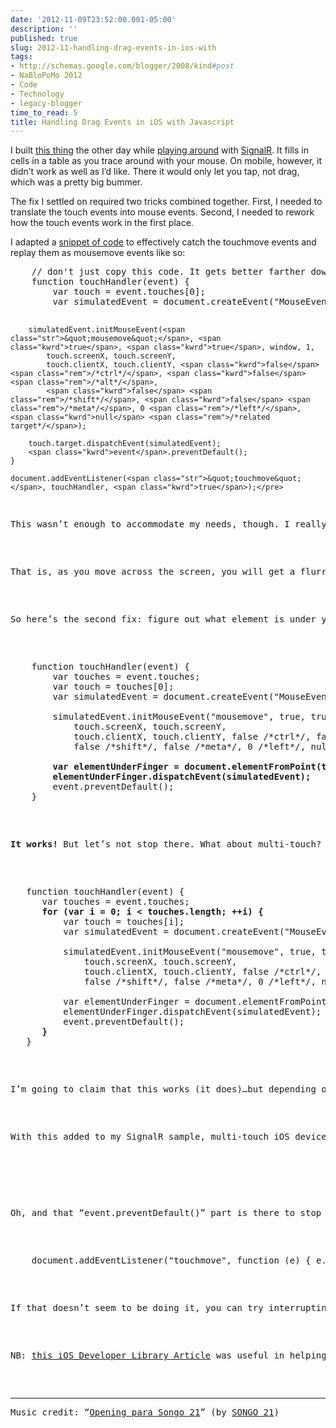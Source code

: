 ```yaml
---
date: '2012-11-09T23:52:00.001-05:00'
description: ''
published: true
slug: 2012-11-handling-drag-events-in-ios-with
tags:
- http://schemas.google.com/blogger/2008/kind#post
- NaBloPoMo 2012
- Code
- Technology
- legacy-blogger
time_to_read: 5
title: Handling Drag Events in iOS with Javascript
---
```


<p>I built <a href="http://blocky.apphb.com/">this thing</a> the other day while <a href="../2012/2012-11-signalr-first-impressions-its-awesome.html">playing around</a> with <a href="https://github.com/SignalR/SignalR">SignalR</a>. It fills in cells in a table as you trace around with your mouse. On mobile, however, it didn’t work as well as I’d like. There it would only let you tap, not drag, which was a pretty big bummer.</p>
<p>The fix I settled on required two tricks combined together. First, I needed to translate the touch events into mouse events. Second, I needed to rework how the touch events work in the first place.</p>
<p>I adapted a <a href="http://ross.posterous.com/2008/08/19/iphone-touch-events-in-javascript/">snippet of code</a> to effectively catch the touchmove events and replay them as mousemove events like so:</p>  <pre class="csharpcode">    <span class="rem">// don't just copy this code. It gets better farther down...</span>
<span class="kwrd">    function</span> touchHandler(<span class="kwrd">event</span>) {
        <span class="kwrd">var</span> touch = <span class="kwrd">event</span>.touches[0];
        <span class="kwrd">var</span> simulatedEvent = document.createEvent(<span class="str">&quot;MouseEvent&quot;</span>);

        simulatedEvent.initMouseEvent(<span class="str">&quot;mousemove&quot;</span>, <span class="kwrd">true</span>, <span class="kwrd">true</span>, window, 1,
            touch.screenX, touch.screenY,
            touch.clientX, touch.clientY, <span class="kwrd">false</span> <span class="rem">/*ctrl*/</span>, <span class="kwrd">false</span> <span class="rem">/*alt*/</span>,
            <span class="kwrd">false</span> <span class="rem">/*shift*/</span>, <span class="kwrd">false</span> <span class="rem">/*meta*/</span>, 0 <span class="rem">/*left*/</span>, <span class="kwrd">null</span> <span class="rem">/*related target*/</span>);

        touch.target.dispatchEvent(simulatedEvent);
        <span class="kwrd">event</span>.preventDefault();
    }

    document.addEventListener(<span class="str">&quot;touchmove&quot;</span>, touchHandler, <span class="kwrd">true</span>);</pre>

<p>This wasn’t enough to accommodate my needs, though. I really wanted the behavior of a mousemove event and this wasn’t doing it. The difference took too long for me to discover: the target of a mousemove event is the element underneath the mouse while the target of the touchmove event is the element that was under your finger when the dragging started.</p>

<p>That is, as you move across the screen, you will get a flurry of events. The mousemove events will reference the element beneath the cursor. The touchmove events will reference the element that was under your finger when you started moving. Touchmove events treat the action more like a drag-drop—they *do* tell you the coordinates of your finger as it slides across the screen, but they continue to report the original element that was initially touched.</p>

<p>So here’s the second fix: figure out what element is under your finger and fire the mousemove event with <em>that</em>. Luckily, there’s this handy function that can tell you what element is at a given x/y position: <a href="https://developer.mozilla.org/en-US/docs/DOM/document.elementFromPoint">elementFromPoint(x, y)</a>. Here’s what the updated version looks like:</p>

<pre class="csharpcode">    <span class="kwrd">function</span> touchHandler(<span class="kwrd">event</span>) {
        <span class="kwrd">var</span> touches = <span class="kwrd">event</span>.touches;
        <span class="kwrd">var</span> touch = touches[0];
        <span class="kwrd">var</span> simulatedEvent = document.createEvent(<span class="str">&quot;MouseEvent&quot;</span>);

        simulatedEvent.initMouseEvent(<span class="str">&quot;mousemove&quot;</span>, <span class="kwrd">true</span>, <span class="kwrd">true</span>, window, 1,
            touch.screenX, touch.screenY,
            touch.clientX, touch.clientY, <span class="kwrd">false</span> <span class="rem">/*ctrl*/</span>, <span class="kwrd">false</span> <span class="rem">/*alt*/</span>,
            <span class="kwrd">false</span> <span class="rem">/*shift*/</span>, <span class="kwrd">false</span> <span class="rem">/*meta*/</span>, 0 <span class="rem">/*left*/</span>, <span class="kwrd">null</span> <span class="rem">/*related target*/</span>);

<strong>        <span class="kwrd">var</span> elementUnderFinger = document.elementFromPoint(touch.clientX, touch.clientY);
        elementUnderFinger.dispatchEvent(simulatedEvent);
</strong>        <span class="kwrd">event</span>.preventDefault();
    }</pre>

<p><strong>It works!</strong> But let’s not stop there. What about multi-touch? You’ll notice above that we have an array “event.touches” but we only use the first one (touches[0]). Let’s try handling them all!</p>

<pre class="csharpcode">   <span class="kwrd">function</span> touchHandler(<span class="kwrd">event</span>) {
      <span class="kwrd">var</span> touches = <span class="kwrd">event</span>.touches;
<strong>      <span class="kwrd">for</span> (<span class="kwrd">var</span> i = 0; i &lt; touches.length; ++i) {
</strong>          <span class="kwrd">var</span> touch = touches[i];
          <span class="kwrd">var</span> simulatedEvent = document.createEvent(<span class="str">&quot;MouseEvent&quot;</span>);

          simulatedEvent.initMouseEvent(<span class="str">&quot;mousemove&quot;</span>, <span class="kwrd">true</span>, <span class="kwrd">true</span>, window, 1,
              touch.screenX, touch.screenY,
              touch.clientX, touch.clientY, <span class="kwrd">false</span> <span class="rem">/*ctrl*/</span>, <span class="kwrd">false</span> <span class="rem">/*alt*/</span>,
              <span class="kwrd">false</span> <span class="rem">/*shift*/</span>, <span class="kwrd">false</span> <span class="rem">/*meta*/</span>, 0 <span class="rem">/*left*/</span>, <span class="kwrd">null</span> <span class="rem">/*related target*/</span>);

          <span class="kwrd">var</span> elementUnderFinger = document.elementFromPoint(touch.clientX, touch.clientY);
          elementUnderFinger.dispatchEvent(simulatedEvent);
          <span class="kwrd">event</span>.preventDefault();
<strong>      }</strong>
   }</pre>

<p>I’m going to claim that this works (it does)…but depending on what you’re doing with the mousemove events that this creates, there may be unexpected behavior as what you will observe is mousemove events from two fingers intermixed together. If you visualized this as a mouse cursor, you’d see it skipping back and forth between each finger. That might be ok—it depends on what you do with it.</p>

<p>With this added to my SignalR sample, multi-touch iOS devices are now supported. Woot!</p>

<p align="center"></p>

<p>Oh, and that “event.preventDefault()” part is there to stop the screen from moving when you drag it. If that’s all you wanted, you can do this <a href="http://stackoverflow.com/a/9251757/29">simpler version</a>:</p>

<pre class="csharpcode">    document.addEventListener(<span class="str">&quot;touchmove&quot;</span>, <span class="kwrd">function</span> (e) { e.preventDefault(); }, <span class="kwrd">true</span>);</pre>

<p>If that doesn’t seem to be doing it, you can try interrupting the touchstart and touchend events, too.</p>

<p>NB: <a href="http://developer.apple.com/library/ios/#documentation/AppleApplications/Reference/SafariWebContent/HandlingEvents/HandlingEvents.html">this iOS Developer Library Article</a> was useful in helping me understand how all the touch events work together. There’s a note in there about how some events only fire on “clickable” elements. That refers to the click and mouse-related events, not the touch events, so don’t worry about it.</p>

<hr />Music credit: “<a href="http://freemusicarchive.org/music/SONGO_21/SONGO_21_-_Studio_sessions_2003/01_-_Opening_para_Songo_21">Opening para Songo 21</a>” (by <a href="http://freemusicarchive.org/music/SONGO_21/">SONGO 21</a>)